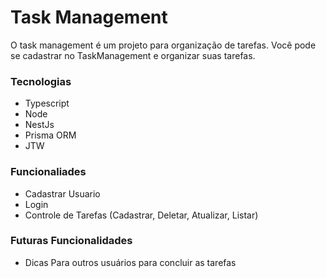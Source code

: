 # Task Management
 O task management é um projeto para organização de tarefas.
 Você pode se cadastrar no TaskManagement e organizar suas tarefas.

### Tecnologias
  - Typescript
  - Node
  - NestJs
  - Prisma ORM
  - JTW

 
### Funcionaliades
  - Cadastrar Usuario
  - Login
  - Controle de Tarefas (Cadastrar, Deletar, Atualizar, Listar)

### Futuras Funcionalidades
 - Dicas Para outros usuários para concluir as tarefas
